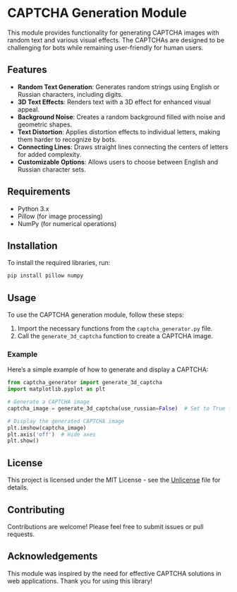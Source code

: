 # CAPTCHA Generation Module

This module provides functionality for generating CAPTCHA images with random text and various visual effects. The CAPTCHAs are designed to be challenging for bots while remaining user-friendly for human users.

## Features

- **Random Text Generation**: Generates random strings using English or Russian characters, including digits.
- **3D Text Effects**: Renders text with a 3D effect for enhanced visual appeal.
- **Background Noise**: Creates a random background filled with noise and geometric shapes.
- **Text Distortion**: Applies distortion effects to individual letters, making them harder to recognize by bots.
- **Connecting Lines**: Draws straight lines connecting the centers of letters for added complexity.
- **Customizable Options**: Allows users to choose between English and Russian character sets.

## Requirements

- Python 3.x
- Pillow (for image processing)
- NumPy (for numerical operations)

## Installation

To install the required libraries, run:

```bash
pip install pillow numpy
```

## Usage

To use the CAPTCHA generation module, follow these steps:

1. Import the necessary functions from the `captcha_generator.py` file.
2. Call the `generate_3d_captcha` function to create a CAPTCHA image.

### Example

Here’s a simple example of how to generate and display a CAPTCHA:

```python
from captcha_generator import generate_3d_captcha
import matplotlib.pyplot as plt

# Generate a CAPTCHA image
captcha_image = generate_3d_captcha(use_russian=False)  # Set to True for Russian text

# Display the generated CAPTCHA image
plt.imshow(captcha_image)
plt.axis('off')  # Hide axes
plt.show()
```

## License

This project is licensed under the MIT License - see the [Unlicense](unlicense.org) file for details.

## Contributing

Contributions are welcome! Please feel free to submit issues or pull requests.

## Acknowledgements

This module was inspired by the need for effective CAPTCHA solutions in web applications. Thank you for using this library!
